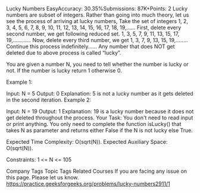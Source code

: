 Lucky Numbers
EasyAccuracy: 30.35%Submissions: 87K+Points: 2
Lucky numbers are subset of integers. Rather than going into much theory, let us see the process of arriving at lucky numbers,
Take the set of integers
1, 2, 3, 4, 5, 6, 7, 8, 9, 10, 11, 12, 13, 14, 15, 16, 17, 18, 19,……
First, delete every second number, we get following reduced set.
1, 3, 5, 7, 9, 11, 13, 15, 17, 19,…………
Now, delete every third number, we get
1, 3, 7, 9, 13, 15, 19,….….
Continue this process indefinitely……
Any number that does NOT get deleted due to above process is called “lucky”.

You are given a number N, you need to tell whether the number is lucky or not. If the number is lucky return 1 otherwise 0.

Example 1:

Input:
N = 5
Output: 0
Explanation: 5 is not a lucky number 
as it gets deleted in the second 
iteration.
Example 2:

Input:
N = 19
Output: 1
Explanation: 19 is a lucky number because 
it does not get deleted throughout the process.
Your Task:
You don't need to read input or print anything. You only need to complete the function isLucky() that takes N as parameter and returns either False if the N is not lucky else True.

Expected Time Complexity: O(sqrt(N)).
Expected Auxiliary Space: O(sqrt(N)).

Constraints:
1 <= N <= 105

Company Tags
Topic Tags
Related Courses
If you are facing any issue on this page. Please let us know.
https://practice.geeksforgeeks.org/problems/lucky-numbers2911/1
